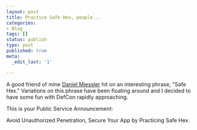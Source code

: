 ```yaml
---
layout: post
title: Practice Safe Hex, people...
categories:
- Blog
tags: []
status: publish
type: post
published: true
meta:
  _edit_last: '1'

---
```

A good friend of mine [Daniel Miessler](http://danielmiessler.com "Daniel Miessler") hit on an interesting phrase, "Safe Hex." Variations on this phrase have been floating around and I decided to have some fun with DefCon rapidly approaching.

This is your Public Service Announcement:

Avoid Unauthorized Penetration, Secure Your App by Practicing Safe Hex.
